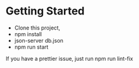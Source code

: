 # Getting Started

- Clone this project, 
- npm install
- json-server db.json
- npm run start

If you have a prettier issue, just run npm run lint-fix
